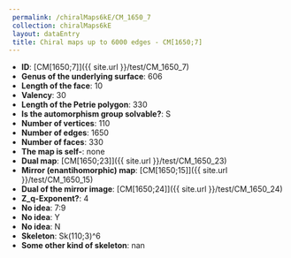 ```yaml
--- 
 permalink: /chiralMaps6kE/CM_1650_7 
 collection: chiralMaps6kE
 layout: dataEntry
 title: Chiral maps up to 6000 edges - CM[1650;7]
---
```


- **ID**: [CM[1650;7]]({{ site.url }}/test/CM_1650_7)
- **Genus of the underlying surface**: 606
- **Length of the face**: 10
- **Valency**: 30
- **Length of the Petrie polygon**: 330
- **Is the automorphism group solvable?**: S
- **Number of vertices**: 110
- **Number of edges**: 1650
- **Number of faces**: 330
- **The map is self-**: none
- **Dual map**: [CM[1650;23]]({{ site.url }}/test/CM_1650_23)
- **Mirror (enantihomorphic) map**: [CM[1650;15]]({{ site.url }}/test/CM_1650_15)
- **Dual of the mirror image**: [CM[1650;24]]({{ site.url }}/test/CM_1650_24)
- **Z_q-Exponent?**: 4
- **No idea**:  7:9
- **No idea**: Y
- **No idea**: N
- **Skeleton**: Sk(110;3)^6
- **Some other kind of skeleton**: nan

